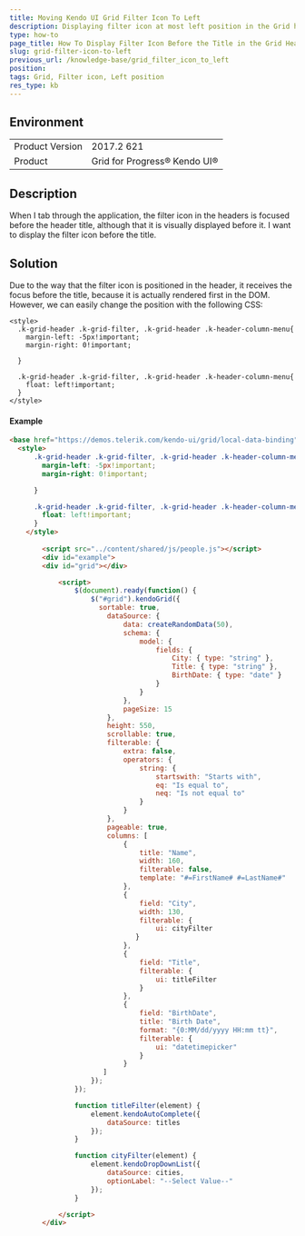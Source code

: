 ```yaml
---
title: Moving Kendo UI Grid Filter Icon To Left
description: Displaying filter icon at most left position in the Grid header
type: how-to
page_title: How To Display Filter Icon Before the Title in the Grid Header
slug: grid-filter-icon-to-left
previous_url: /knowledge-base/grid_filter_icon_to_left
position: 
tags: Grid, Filter icon, Left position
res_type: kb
---
```


## Environment
<table>
	<tr>
		<td>Product Version</td>
		<td>2017.2 621</td>
	</tr>
	<tr>
		<td>Product</td>
		<td>Grid for Progress® Kendo UI®</td>
	</tr>
</table>


## Description
When I tab through the application, the filter icon in the headers is focused before the header title, although that it is visually displayed before it. I want to display the filter icon before the title.

## Solution
Due to the way that the filter icon is positioned in the header, it receives the focus before the title, because it is actually rendered first in the DOM. However, we can easily change the position with the following CSS:

	<style>
	  .k-grid-header .k-grid-filter, .k-grid-header .k-header-column-menu{
		margin-left: -5px!important;
		margin-right: 0!important;
		
	  }
	  
	  .k-grid-header .k-grid-filter, .k-grid-header .k-header-column-menu{
		float: left!important;
	  }
	</style>

	
#### Example
````html
<base href="https://demos.telerik.com/kendo-ui/grid/local-data-binding">
  <style>
      .k-grid-header .k-grid-filter, .k-grid-header .k-header-column-menu{
        margin-left: -5px!important;
        margin-right: 0!important;

      }

      .k-grid-header .k-grid-filter, .k-grid-header .k-header-column-menu{
        float: left!important;
      }
    </style>
  
        <script src="../content/shared/js/people.js"></script>
        <div id="example">
        <div id="grid"></div>

            <script>
                $(document).ready(function() {
                    $("#grid").kendoGrid({
                      sortable: true,
                        dataSource: {
                            data: createRandomData(50),
                            schema: {
                                model: {
                                    fields: {
                                        City: { type: "string" },
                                        Title: { type: "string" },
                                        BirthDate: { type: "date" }
                                    }
                                }
                            },
                            pageSize: 15
                        },
                        height: 550,
                        scrollable: true,
                        filterable: {
                            extra: false,
                            operators: {
                                string: {
                                    startswith: "Starts with",
                                    eq: "Is equal to",
                                    neq: "Is not equal to"
                                }
                            }
                        },
                        pageable: true,
                        columns: [
                            {
                                title: "Name",
                                width: 160,
                                filterable: false,
                                template: "#=FirstName# #=LastName#"
                            },
                            {
                                field: "City",
                                width: 130,
                                filterable: {
                                    ui: cityFilter
                               }
                            },
                            {
                                field: "Title",
                                filterable: {
                                    ui: titleFilter
                                }
                            },
                            {
                                field: "BirthDate",
                                title: "Birth Date",
                                format: "{0:MM/dd/yyyy HH:mm tt}",
                                filterable: {
                                    ui: "datetimepicker"
                                }
                            }
                       ]
                    });
                });

                function titleFilter(element) {
                    element.kendoAutoComplete({
                        dataSource: titles
                    });
                }

                function cityFilter(element) {
                    element.kendoDropDownList({
                        dataSource: cities,
                        optionLabel: "--Select Value--"
                    });
                }

            </script>
        </div>
````
